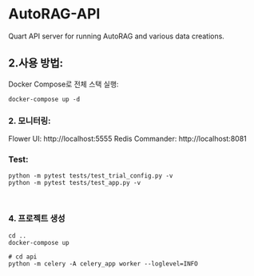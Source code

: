 # AutoRAG-API
Quart API server for running AutoRAG and various data creations.

## 2.사용 방법:
Docker Compose로 전체 스택 실행:
```
docker-compose up -d
```
### 2. 모니터링:
Flower UI: http://localhost:5555
Redis Commander: http://localhost:8081

### Test:
```
python -m pytest tests/test_trial_config.py -v
python -m pytest tests/test_app.py -v



```

### 4. 프로젝트 생성
```
cd ..
docker-compose up
```


```
# cd api
python -m celery -A celery_app worker --loglevel=INFO
```